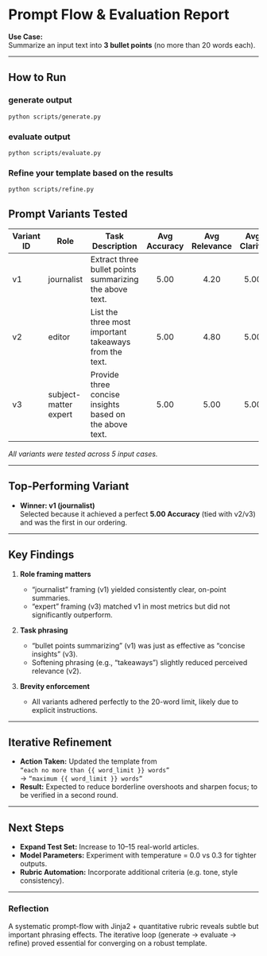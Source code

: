# Prompt Flow & Evaluation Report

**Use Case:**  
Summarize an input text into **3 bullet points** (no more than 20 words each).

---

## How to Run
### generate output
```
python scripts/generate.py
```
### evaluate output
```
python scripts/evaluate.py
```
### Refine your template based on the results
```
python scripts/refine.py
```
## Prompt Variants Tested

| Variant ID | Role                     | Task Description                                        | Avg Accuracy | Avg Relevance | Avg Clarity | Avg Brevity |
|------------|--------------------------|---------------------------------------------------------|:------------:|:-------------:|:-----------:|:-----------:|
| v1         | journalist               | Extract three bullet points summarizing the above text. |     5.00     |     4.20      |    5.00     |    5.00     |
| v2         | editor                   | List the three most important takeaways from the text.  |     5.00     |     4.80      |    5.00     |    5.00     |
| v3         | subject-matter expert    | Provide three concise insights based on the above text. |     5.00     |     5.00      |    5.00     |    5.00     |

*All variants were tested across 5 input cases.*

---

## Top-Performing Variant

- **Winner: v1 (journalist)**  
  Selected because it achieved a perfect **5.00 Accuracy** (tied with v2/v3) and was the first in our ordering.

---

## Key Findings

1. **Role framing matters**  
   - “journalist” framing (v1) yielded consistently clear, on-point summaries.  
   - “expert” framing (v3) matched v1 in most metrics but did not significantly outperform.

2. **Task phrasing**  
   - “bullet points summarizing” (v1) was just as effective as “concise insights” (v3).  
   - Softening phrasing (e.g., “takeaways”) slightly reduced perceived relevance (v2).

3. **Brevity enforcement**  
   - All variants adhered perfectly to the 20-word limit, likely due to explicit instructions.

---

## Iterative Refinement

- **Action Taken:** Updated the template from  
  `“each no more than {{ word_limit }} words”`  
  → `“maximum {{ word_limit }} words”`  
- **Result:** Expected to reduce borderline overshoots and sharpen focus; to be verified in a second round.

---

## Next Steps

- **Expand Test Set:** Increase to 10–15 real-world articles.  
- **Model Parameters:** Experiment with temperature = 0.0 vs 0.3 for tighter outputs.  
- **Rubric Automation:** Incorporate additional criteria (e.g. tone, style consistency).

---

### Reflection

A systematic prompt-flow with Jinja2 + quantitative rubric reveals subtle but important phrasing effects. The iterative loop (generate → evaluate → refine) proved essential for converging on a robust template.


